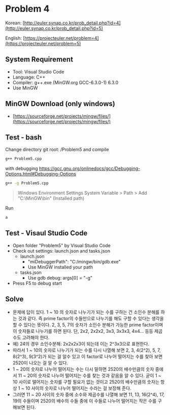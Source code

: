 # Problem 4

Korean: [http://euler.synap.co.kr/prob_detail.php?id=4](http://euler.synap.co.kr/prob_detail.php?id=5)

English: [https://projecteuler.net/problem=4](https://projecteuler.net/problem=5)

## System Requirement

- Tool: Visual Studio Code
- Language: C++
- Compiler: g++.exe (MinGW.org GCC-6.3.0-1) 6.3.0
- Use MinGW

## MinGW Download (only windows)

- [https://sourceforge.net/projects/mingw/files/](https://sourceforge.net/projects/mingw/files/)

## Test - bash

Change directory git root: /Problem5
and compile

```bash
g++ Problem5.cpp
```

with debugging https://gcc.gnu.org/onlinedocs/gcc/Debugging-Options.html#Debugging-Options

```bash
g++ -g Problem5.cpp
```

> Windows Environment Settings
> System Variable > Path > Add "C:\MinGW\bin" (Installed path)

Run

```bash
a
```

## Test - Visaul Studio Code

- Open folder "Problem5" by Visual Studio Code
- Check out settings: launch.json and tasks.json
  - launch.json
    - "miDebuggerPath": "C:/mingw/bin/gdb.exe"
    - Use MinGW installed your path
  - tasks.json
    - Use gdb debug: args[0] = "-g"
- Press F5 to debug start

## Solve

- 문제에 답이 있다. 1 ~ 10 의 숫자로 나누기가 되는 수를 구하는 건 소인수 분해를 하는 것과 같다. 즉 prime factor의 수들만으로 나누기를 해도 구할 수 있다는 생각을 할 수 있다는 뜻이다. 2, 3, 5, 7의 숫자가 소인수 분해가 가능한 prime factor이며 이 숫자들로 나누기를 하면 된다. 단, 2x2, 2x2x2, 3x3, 3x3x3, 4x4...  등등 제곱수도 고려해야 한다.
- 예) 24의 경우 소인수분해: 2x2x2x3이 되는데 이는 2^3x3으로 표현한다.
- 따라서 1 ~ 10의 숫자로 나누기가 되는 수를 다시 나열해 보면 2, 3, 4(2^2), 5, 7, 8(2^3), 9(3^2)가 되는 걸 알수 있고 이 factor로 나누어 떨어지는 수를 찾아 보면 2520이 나오는 걸 알 수 있다.
- 1 ~ 20의 숫자로 나누어 떨어지는 수는 다시 말하면 2520의 배수만큼의 숫자 중에서 11 ~ 20의 숫자로 나누어 떨어지는 수를 찾는 것과 같음을 알 수 있다. 굳이 1 ~ 10 사이로 떨어지는 숫자를 구할 필요가 없는 것이고 2520의 배수만큼의 숫자는 항상 1 ~ 10 사이의 숫자로 나누어 떨어지는 수라는 걸 보장해 준다.
- 그러면 11 ~ 20 사이의 숫자 중에 소수와 제곱수를 나열해 보면 11, 13, 16(2^4), 17, 19의 수들이며 2520의 배수의 수들 중에 이 수들로 나누어 떨어지는 작은 수를 구해보면 된다.